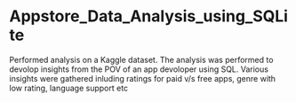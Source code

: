 # Appstore_Data_Analysis_using_SQLite
Performed analysis on a Kaggle dataset. The analysis was performed to devolop insights from the POV of an app devoloper using SQL. Various insights were gathered inluding ratings for paid v/s free apps, genre with low rating, language support etc
